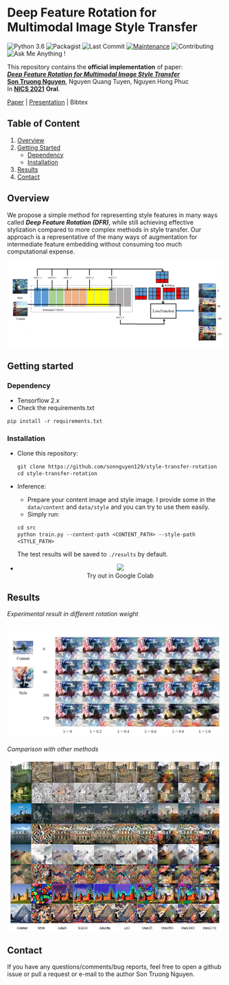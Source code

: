 # Deep Feature Rotation for Multimodal Image Style Transfer

![Python 3.6](https://img.shields.io/badge/python-3.6.13-green.svg)
![Packagist](https://img.shields.io/badge/Tensorflow-2.x-red.svg)
![Last Commit](https://img.shields.io/github/last-commit/sonnguyen129/deep-feature-rotation)
[![Maintenance](https://img.shields.io/badge/Maintained%3F-yes-blue.svg)]((https://github.com/sonnguyen129/deep-feature-rotation/graphs/commit-activity))
![Contributing](https://img.shields.io/badge/contributions-welcome-brightgreen.svg?style=flat)
![Ask Me Anything !](https://img.shields.io/badge/Ask%20me-anything-1abc9c.svg)

This repository contains the **official implementation** of paper: <br>
[***Deep Feature Rotation for Multimodal Image Style Transfer***](https://drive.google.com/file/d/10PlfQGgqGja60zWoXHrU-9obZCac0IEK/view?usp=sharing) <br>
[**Son Truong Nguyen**](https://github.com/sonnguyen129), Nguyen Quang Tuyen, Nguyen Hong Phuc <br>
In [**NICS 2021**](http://nafosted-nics.org/) **Oral**.<br>

[Paper](https://drive.google.com/file/d/10PlfQGgqGja60zWoXHrU-9obZCac0IEK/view?usp=sharing) | [Presentation](https://docs.google.com/presentation/d/1QmEaNGX28uZUJ_Gy-NqIWW0nPcdlqrAA/edit?usp=sharing&ouid=103577362269285208414&rtpof=true&sd=true) | Bibtex

## Table of Content

1. [Overview](#overview)
1. [Getting Started](#getting-started)
    - [Dependency](#dependency)
    - [Installation](#installation)
3. [Results](#results)
4. [Contact](#contact)

## Overview
We propose a simple method for representing style features in many ways called ***Deep Feature Rotation (DFR)***, while still achieving effective stylization compared to more complex methods in style transfer. Our approach is a representative of the many ways of augmentation for intermediate feature embedding without consuming too much computational expense.

![image2](./doc/model.png)

## Getting started
### Dependency
- Tensorflow 2.x
- Check the requirements.txt

```shell
pip install -r requirements.txt
```

### Installation
* Clone this repository:
    ```shell
    git clone https://github.com/sonnguyen129/style-transfer-rotation
    cd style-transfer-rotation
    ```
* Inference:
    * Prepare your content image and style image. I provide some in the ```data/content``` and ```data/style``` and you can try to use them easily.
    * Simply run: 
    
    ```shell
    cd src
    python train.py --content-path <CONTENT_PATH> --style-path <STYLE_PATH>
    ```
    
    The test results will be saved to ```./results``` by default.
    
 * <p align="center">
    <a href="https://colab.research.google.com/drive/1nmf4_YnUBq5dGGTgWeN1fYNYOSOKeQ-1?usp=sharing">
    <img src="https://colab.research.google.com/assets/colab-badge.svg"/>
    </a>
        <br>
    Try out in Google Colab
  </p>

## Results
*Experimental result in different rotation weight*

![image3](./doc/rotation_weight.png)
--------------
*Comparison with other methods*

![image4](./doc/SOTA.png)


## Contact
If you have any questions/comments/bug reports, feel free to open a github issue or pull a request or e-mail to the author Son Truong Nguyen.

